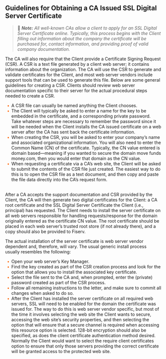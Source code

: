 
## Guidelines for Obtaining a CA Issued SSL Digital Server Certificate 





<!-- theme: info -->

> :memo: _**Note:** All well-known CAs allow a client to apply for an SSL Digital Server Certificate online. Typically, this process begins with the Client filling out information about the company the certificate will be purchased for, contact information, and providing proof of valid company documentation._ 

The CA will also require that the Client provide a Certificate Signing Request (CSR). A CSR is a text file generated by a client web server; it contains information about the organization. The CA will use the CSR to generate and validate certificates for the Client, and most web server vendors include support tools that can be used to generate this file. Below are some general guidelines for creating a CSR. Clients should review web server documentation specific to their server for the actual procedural steps needed to create a CSR. 
&nbsp;

<div class="card-body">
<ul>
<li>A CSR file can usually be named anything the Client chooses. </li>

<li>The Client will typically be asked to enter a name for the key to be embedded in the certificate, and a corresponding private password. Take whatever steps are necessary to remember the password since it will be needed when the Client installs the CA issued certificate on a web server after the CA has sent back the certificate information. </li>

<li>When creating the CSR, you will be asked to enter your company’s name and associated organizational information. You will also need to enter the Common Name (CN) of the certificate. Typically, the CN value entered is domain based—meaning if you wanted to secure the domain move funds money.com, then you would enter that domain as the CN value.  </li>

<li>When requesting a certificate via a CA’s web site, the Client will be asked to submit the contents of the CSR file just created. The easiest way to do this is to open the CSR file as a text document, and then copy and paste the file data directly into the CA’s request form. </li></br>

</ul>
</div>

After a CA accepts the support documentation and CSR provided by the Client, the CA will then generate two digital certificates for the Client: a CA root certificate and the SSL Digital Server Certificate the Client (i.e., principal) has requested. The Client needs to install the server certificate on all web servers responsible for handling requests/response for the domain originally entered as the certificate CN value. The root certificate should be placed in each web server’s trusted root store (if not already there), and a copy should also be provided to Fiserv. 

The actual installation of the server certificate is web server vendor dependent and, therefore, will vary. The usual generic install process usually resembles the following: 

<div class="card-body">
<ul>

<li>Open your web server’s Key Manager.  </li>

<li>Find the key created as part of the CSR creation process and look for the option that allows you to install the associated key certificate. </li>

<li>Select the file sent to the CA and, when prompted, enter the (private) password created as part of the CSR process.  </li>

<li>Follow all remaining instructions to the letter, and make sure to commit all changes when asked to do so.  </li>

<li>After the Client has installed the server certificate on all required web servers, SSL will need to be enabled for the domain the certificate was issued for. The way to do this is web server vendor specific, but most of the time it involves selecting the web site the Client wants to secure, accessing the web site’s security properties, and then selecting the option that will ensure that a secure channel is required when accessing this resource option is selected. 128-bit encryption should also be specified, as does the client certificate authentication method desired. Normally the Client would want to select the require client certificates option to ensure that only those servers providing the correct certificate will be granted access to the protected web site.   </li>

</ul>
</div>

&nbsp;


<style>
    .card-body ul {
        list-style: none;
        padding-left: 20px;
    }
    .card-body ul li::before {
        content: "\2022";
        font-size: 1em;
        color: #f60;
        display: inline-block;
        width: 1em;
        margin-left: -1em;
    }

    